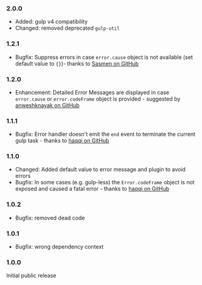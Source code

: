 ### 2.0.0 ##

* Added: gulp v4 compatibility
* Changed: removed deprecated `gulp-util`

### 1.2.1 ###
* Bugfix: Suppress errors in case `error.cause` object is not available (set default value to `{}`)- thanks to [Sasmen on GitHub](https://github.com/AndiDittrich/gulp-prettyerror/issues/7)

### 1.2.0 ###
* Enhancement: Detailed Error Messages are displayed in case `error.cause` or `error.codeFrame` object is provided - suggested by [anweshknayak on GitHub](https://github.com/AndiDittrich/gulp-prettyerror/issues/6)

### 1.1.1 ###
* Bugfix: Error handler doesn't emit the `end` event to terminate the current gulp task - thanks to [haqqi on GitHub](https://github.com/AndiDittrich/gulp-prettyerror/pull/4)

### 1.1.0 ###
* Changed: Added default value to error message and plugin to avoid errors
* Bugfix: In some cases (e.g. gulp-less) the `Error.codeFrame` object is not exposed and caused a fatal error - thanks to [haqqi on GitHub](https://github.com/AndiDittrich/gulp-prettyerror/pull/3)

### 1.0.2 ###
* Bugfix: removed dead code

### 1.0.1 ###
* Bugfix: wrong dependency context

### 1.0.0 ###
Initial public release